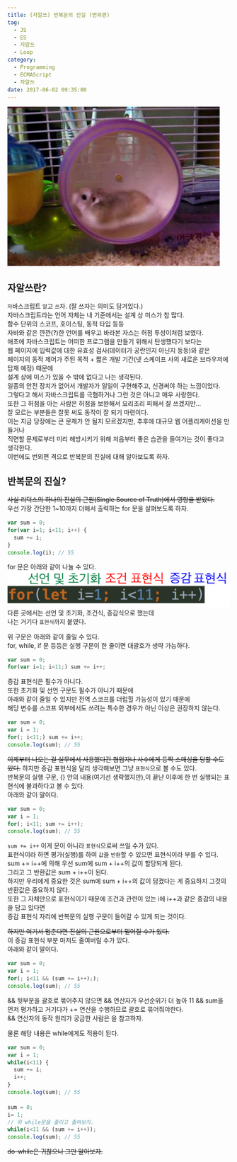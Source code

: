 ```yaml
---
title: (자알쓰) 반복문의 진실 (번외편)
tag:
  - JS
  - ES
  - 자알쓰
  - Loop
category:
  - Programming
  - ECMAScript
  - 자알쓰
date: 2017-06-02 09:35:00
---
```



![쳇바퀴 돌 듯 반복되는 우리네들의 인생](js-loop-truth/thumb.png)  
## 자알쓰란?
`자`바스크립트 `알`고 `쓰`자. (잘 쓰자는 의미도 담겨있다.)  
자바스크립트라는 언어 자체는 내 기준에서는 설계 상 미스가 참 많다.  
함수 단위의 스코프, 호이스팅, 동적 타입 등등  
자바와 같은 깐깐(?)한 언어를 배우고 바라본 자스는 허점 투성이처럼 보였다.  
애초에 자바스크립트는 어떠한 프로그램을 만들기 위해서 탄생했다기 보다는  
웹 페이지에 입력값에 대한 유효성 검사(데이터가 공란인지 아닌지 등등)와 같은  
페이지의 동적 제어가 주된 목적 + 짧은 개발 기간(넷 스케이프 사의 새로운 브라우저에 탑재 예정) 때문에  
설계 상에 미스가 있을 수 밖에 없다고 나는 생각된다.  
일종의 안전 장치가 없어서 개발자가 일일이 구현해주고, 신경써야 하는 느낌이었다.  
그렇다고 해서 자바스크립트를 극혐하거나 그런 것은 아니고 매우 사랑한다.  
또한 그 허점을 아는 사람은 허점을 보완해서 요리조리 피해서 잘 쓰겠지만...  
잘 모르는 부분들은 잘못 써도 동작이 잘 되기 마련이다.  
이는 지금 당장에는 큰 문제가 안 될지 모르겠지만, 추후에 대규모 웹 어플리케이션을 만들거나  
직면할 문제로부터 미리 해방시키기 위해 처음부터 좋은 습관을 들여가는 것이 좋다고 생각한다.  
이번에도 번외편 격으로 반복문의 진실에 대해 알아보도록 하자.  

## 반복문의 진실?
~~사실 리덕스의 하나의 진실의 근원(Single Source of Truth)에서 영향을 받았다.~~  
우선 가장 간단한 1~10까지 더해서 출력하는 for 문을 살펴보도록 하자.
```javascript
var sum = 0;
for(var i=1; i<11; i++) {
  sum += i;
}
console.log(i); // 55
```

for 문은 아래와 같이 나눌 수 있다.
![선언 및 초기화, 조건 표현식, 증감 표현식](js-loop-truth/01.png)  
다른 곳에서는 선언 및 초기화, 조건식, 증감식으로 했는데  
나는 거기다 `표현식`까지 붙였다.  

위 구문은 아래와 같이 줄일 수 있다.  
for, while, if 문 등등은 실행 구문이 한 줄이면 대괄호가 생략 가능하다.  
```javascript
var sum = 0;
for(var i=1; i<11;) sum += i++;
```

증감 표현식은 필수가 아니다.  
또한 초기화 및 선언 구문도 필수가 아니기 때문에    
아래와 같이 줄일 수 있지만 전역 스코프를 더럽힐 가능성이 있기 때문에  
해당 변수를 스코프 외부에서도 쓰려는 특수한 경우가 아닌 이상은 권장하지 않는다.  
```javascript
var sum = 0;
var i = 1;
for(; i<11;) sum += i++;
console.log(sum); // 55
```

~~이제부터 나오는 걸 실무에서 사용했다간 협업자나 사수에게 등짝 스매싱을 당할 수도 있다.~~
하지만 증감 표현식을 달리 생각해보면 그냥 `표현식`으로 볼 수도 있다.  
반복문의 실행 구문, {} 안의 내용(여기선 생략했지만),이 끝난 이후에 한 번 실행되는 표현식에 불과하다고 볼 수 있다.  
아래와 같이 말이다.  
```javascript
var sum = 0;
var i = 1;
for(; i<11; sum += i++);
console.log(sum); // 55
```

`sum += i++` 이게 문이 아니라 `표현식`으로써 쓰일 수가 있다.  
표현식이라 하면 평가(실행)를 하여 `값`을 `반환`할 수 있으면 표현식이라 부를 수 있다.  
sum += i++에 의해 우선 sum에 sum + i++의 값이 할당되게 된다.  
그리고 그 반환값은 sum + i++이 된다.  
하지만 우리에게 중요한 것은 sum에 sum + i++의 값이 담겼다는 게 중요하지 그것의 반환값은 중요하지 않다.  
또한 그 자체만으로 표현식이기 때문에 조건과 관련이 있는 i에 i++과 같은 증감의 내용을 담고 있다면  
증감 표현식 자리에 반복문의 실행 구문이 들어갈 수 있게 되는 것이다.  

~~하지만 여기서 멈춘다면 진실의 근원으로부터 멀어질 수가 있다.~~  
이 증감 표현식 부분 마저도 줄여버릴 수가 있다.  
아래와 같이 말이다.  
```javascript
var sum = 0;
var i = 1;
for(; i<11 && (sum += i++););
console.log(sum); // 55
```

&& 뒷부분을 괄호로 묶어주지 않으면 && 연산자가 우선순위가 더 높아
11 && sum을 먼저 평가하고 거기다가 += 연산을 수행하므로 괄호로 묶어줘야한다.  
&& 연산자의 동작 원리가 궁금한 사람은 ![]()을 참고하자.  

물론 해당 내용은 while에게도 적용이 된다.  
```javascript
var sum = 0;
var i = 1;
while(i<11) {
  sum += i;
  i++;
}
console.log(sum); // 55

sum = 0;
i= 1;
// 위 while문을 줄이고 줄여보자.
while(i<11 && (sum += i++));
console.log(sum); // 55
```

~~do-while은 귀찮으니 그만 알아보자.~~